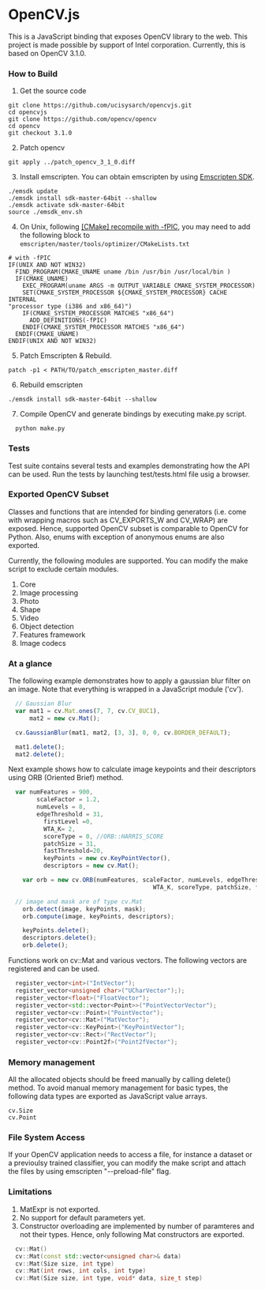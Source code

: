 # OpenCV.js

This is a JavaScript binding that exposes OpenCV library to the web. This project is made possible by support of Intel corporation. Currently, this is based on OpenCV 3.1.0.

### How to Build
1. Get the source code

  ```
  git clone https://github.com/ucisysarch/opencvjs.git
  cd opencvjs
  git clone https://github.com/opencv/opencv
  cd opencv
  git checkout 3.1.0
  ```
2. Patch opencv

  ```
  git apply ../patch_opencv_3_1_0.diff
  ```
3. Install emscripten. You can obtain emscripten by using [Emscripten SDK](https://kripken.github.io/emscripten-site/docs/getting_started/downloads.html).

  ```
  ./emsdk update
  ./emsdk install sdk-master-64bit --shallow
  ./emsdk activate sdk-master-64bit
  source ./emsdk_env.sh
  ```
4. On Unix, following [[CMake] recompile with -fPIC](https://cmake.org/pipermail/cmake/2007-May/014345.html), you may need to add the following block to `emscripten/master/tools/optimizer/CMakeLists.txt`

  ```
  # with -fPIC
  IF(UNIX AND NOT WIN32)
    FIND_PROGRAM(CMAKE_UNAME uname /bin /usr/bin /usr/local/bin )
    IF(CMAKE_UNAME)
      EXEC_PROGRAM(uname ARGS -m OUTPUT_VARIABLE CMAKE_SYSTEM_PROCESSOR)
      SET(CMAKE_SYSTEM_PROCESSOR ${CMAKE_SYSTEM_PROCESSOR} CACHE INTERNAL
  "processor type (i386 and x86_64)")
      IF(CMAKE_SYSTEM_PROCESSOR MATCHES "x86_64")
        ADD_DEFINITIONS(-fPIC)
      ENDIF(CMAKE_SYSTEM_PROCESSOR MATCHES "x86_64")
    ENDIF(CMAKE_UNAME)
  ENDIF(UNIX AND NOT WIN32) 
  ```
5. Patch Emscripten & Rebuild.

  ```
  patch -p1 < PATH/TO/patch_emscripten_master.diff
  ```
6. Rebuild emscripten
  ```
  ./emsdk install sdk-master-64bit --shallow
  ```

7. Compile OpenCV and generate bindings by executing make.py script.

  ```
    python make.py
  ```

### Tests
Test suite contains several tests and examples demonstrating how the API can be used. Run the tests by launching test/tests.html file usig a browser.

### Exported OpenCV Subset
Classes and functions that are intended for binding generators (i.e. come with wrapping macros such as CV_EXPORTS_W and CV_WRAP) are exposed. Hence, supported OpenCV subset is comparable to OpenCV for Python. Also, enums with exception of anonymous enums are also exported.

Currently, the following modules are supported. You can modify the make script to exclude certain modules.

1. Core
2. Image processing
3. Photo
4. Shape
5. Video
6. Object detection
7. Features framework
8. Image codecs

### At a glance
The following example demonstrates how to apply a gaussian blur filter on an image. Note that everything is wrapped in a JavaScript module ('cv').

```Javascript
  // Gaussian Blur
  var mat1 = cv.Mat.ones(7, 7, cv.CV_8UC1),
      mat2 = new cv.Mat();

  cv.GaussianBlur(mat1, mat2, [3, 3], 0, 0, cv.BORDER_DEFAULT);

  mat1.delete();
  mat2.delete();
```
Next example shows how to calculate image keypoints and their descriptors using ORB (Oriented Brief) method.
```Javascript
  var numFeatures = 900,
	    scaleFactor = 1.2,
	    numLevels = 8,
	    edgeThreshold = 31,
		  firstLevel =0,
		  WTA_K= 2,
		  scoreType = 0, //ORB::HARRIS_SCORE
		  patchSize = 31,
		  fastThreshold=20,
		  keyPoints = new cv.KeyPointVector(),
		  descriptors = new cv.Mat();

	var orb = new cv.ORB(numFeatures, scaleFactor, numLevels, edgeThreshold, firstLevel,
									     WTA_K, scoreType, patchSize, fastThreshold);

  // image and mask are of type cv.Mat
	orb.detect(image, keyPoints, mask);
	orb.compute(image, keyPoints, descriptors);

	keyPoints.delete();
	descriptors.delete();
	orb.delete();
```

Functions work on cv::Mat and various vectors. The following vectors are registered and can be used.

```cpp
  register_vector<int>("IntVector");
  register_vector<unsigned char>("UCharVector"););
  register_vector<float>("FloatVector");
  register_vector<std::vector<Point>>("PointVectorVector");
  register_vector<cv::Point>("PointVector");
  register_vector<cv::Mat>("MatVector");
  register_vector<cv::KeyPoint>("KeyPointVector");
  register_vector<cv::Rect>("RectVector");
  register_vector<cv::Point2f>("Point2fVector");
```
### Memory management
All the allocated objects should be freed manually by calling delete() method. To avoid manual memory management for basic types, the following data types are exported as JavaScript value arrays.

```
cv.Size
cv.Point
```

### File System Access
If your OpenCV application needs to access a file, for instance a dataset or a previoulsy trained classifier, you can modify the make script and attach the files by using emscripten "--preload-file" flag.


### Limitations
1. MatExpr is not exported.
2. No support for default parameters yet.
2. Constructor overloading are implemented by number of paramteres and not their types. Hence, only following Mat constructors are exported.

```cpp
  cv::Mat()
  cv::Mat(const std::vector<unsigned char>& data)
  cv::Mat(Size size, int type)
  cv::Mat(int rows, int cols, int type)
  cv::Mat(Size size, int type, void* data, size_t step)
```

